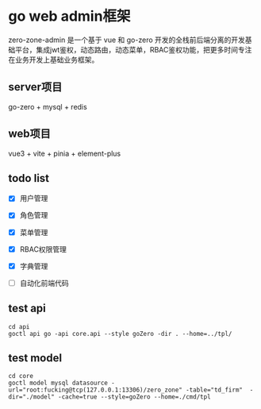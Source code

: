 # go web admin框架

zero-zone-admin 是一个基于 vue 和 go-zero 开发的全栈前后端分离的开发基础平台，集成jwt鉴权，动态路由，动态菜单，RBAC鉴权功能，把更多时间专注在业务开发上基础业务框架。

## server项目 

go-zero + mysql + redis

## web项目 

vue3 + vite + pinia + element-plus

## todo list 

- [x] 用户管理
- [x] 角色管理
- [x] 菜单管理
- [x] RBAC权限管理
- [x] 字典管理
- [ ] 自动化前端代码



## test api

```
cd api
goctl api go -api core.api --style goZero -dir . --home=../tpl/
```

## test model

```
cd core
goctl model mysql datasource -url="root:fucking@tcp(127.0.0.1:13306)/zero_zone" -table="td_firm"  -dir="./model" -cache=true --style=goZero --home=./cmd/tpl
```

